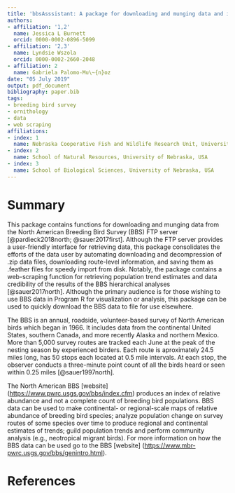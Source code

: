 ```yaml
---
title: 'bbsAsssistant: A package for downloading and munging data and information from the North American Breeding Bird Survey'
authors:
- affiliation: '1,2'
  name: Jessica L Burnett
  orcid: 0000-0002-0896-5099
- affiliation: '2,3'
  name: Lyndsie Wszola
  orcid: 0000-0002-2660-2048
- affiliation: 2
  name: Gabriela Palomo-Mu\~{n}oz
date: "05 July 2019"
output: pdf_document
bibliography: paper.bib
tags:
- breeding bird survey
- ornithology
- data
- web scraping
affiliations:
- index: 1
  name: Nebraska Cooperative Fish and Wildlife Research Unit, University of Nebraska, USA
- index: 2
  name: School of Natural Resources, University of Nebraska, USA
- index: 3
  name: School of Biological Sciences, University of Nebraska, USA
---
```


# Summary

This package contains functions for downloading and munging data from the North American Breeding Bird Survey (BBS) FTP server [@pardieck2018north; @sauer2017first]. Although the FTP server provides a user-friendly interface for retrieving data, this package consolidates the efforts of the data user by automating downloading and decompression of .zip data files, downloading route-level information, and saving them as .feather files for speedy import from disk. Notably, the package contains a web-scraping function for retrieving population trend estimates and data credibility of the results of the BBS hierarchical analyses [@sauer2017north].  Although the primary audience is for those wishing to use BBS data in Program R for visualization or analysis, this package can be used to quickly download the BBS data to file for use elsewhere. 

The BBS is an annual, roadside, volunteer-based survey of North American birds which began in 1966. It includes data from the continental United States, southern Canada, and more recently Alaska and northern Mexico.  More than 5,000 survey routes are tracked each June at the peak of the nesting season by experienced birders. Each route is aproximately 24.5 miles long, has 50 stops each located at 0.5 mile intervals. At each stop, the observer conducts a three-minute point count of all the birds heard or seen within 0.25 miles [@sauer1997north]. 

The North American BBS [website] (https://www.pwrc.usgs.gov/bbs/index.cfm) produces an index of relative abundance and not a complete count of breeding bird populations. BBS data can be used to make continental- or regional-scale maps of relative abundance of breeding bird species; analyze population change on survey routes of some species over time to produce regional and continental estimates of trends; guild population trends and perform community analysis (e.g., neotropical migrant birds). For more information on how the BBS data can be used go to the BBS [website] (https://www.mbr-pwrc.usgs.gov/bbs/genintro.html).

# References
